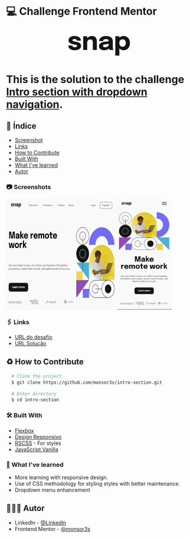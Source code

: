 # 💻 Challenge Frontend Mentor

<h1 align="center">
  <img src="./img/logo.svg"/>
<h1>

This is the solution to the challenge [Intro section with dropdown navigation](https://www.frontendmentor.io/challenges/intro-section-with-dropdown-navigation-ryaPetHE5/hub/intro-section-with-dropdown-navigation-VlFD8ZUKMZ).

##  🧵 Índice

  - [Screenshot](#📷-screenshot)
  - [Links](#🖇-links)
  - [How to Contribute](#♻-how-to-contribute)
  - [Built With](#🛠-built-with)
  - [What I've learned](#📝-what-ive-learned)
  - [Autor](#🙋🏻‍♂️-autor) 

### 📷 Screenshots
<div style="display:flex">
  <img src="./img/introDESK.gif" alt="screenDesk" height="300px" width="300px" style="display:flex">
  <img src="./img/introMOBILE.gif" alt="screenDesk" height="300px"  style="display:flex">
</div>


### 🖇 Links

- [URL do desafio](https://www.frontendmentor.io/challenges/intro-section-with-dropdown-navigation-ryaPetHE5/hub/intro-section-with-dropdown-navigation-VlFD8ZUKMZ)
- [URL Solução](https://monsor3s.github.io/intro-section/)

## ♻ How to Contribute
```bash
  # Clone the project
  $ git clone https://github.com/monsor3s/intro-section.git
```
```bash
  # Enter directory
  $ cd intro-section
```

### 🛠 Built With

- [Flexbox](https://developer.mozilla.org/pt-BR/docs/Learn/CSS/CSS_layout/Flexbox)
- [Design Responsivo](https://developer.mozilla.org/pt-BR/docs/Learn/CSS/CSS_layout/Responsive_Design)
- [RSCSS](https://medium.com/stantmob/rscss-styling-your-css-without-losing-your-sanity-36bca30520f1) - For styles
- [JavaScript Vanilla](https://developer.mozilla.org/en-US/docs/Web/javascript)


### 📝 What I've learned

- More learning with responsive design.
- Use of CSS methodology for styling styles with better maintenance.
- Dropdown menu enhancement

##  🙋🏻‍♂️ Autor

- Linkedln - [@Linkedln](https://www.linkedin.com/in/marlon-monsores-380408b2/)
- Frontend Mentor - [@monsor3s](https://www.frontendmentor.io/profile/monsor3s)


